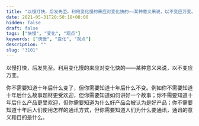 ```yaml
---
title: "以慢打快，后发先至。利用变化慢的来应对变化快的——某种意义来说，以不变应万变。"
date: 2021-05-31T20:50:18+08:00
hidden: false
draft: false
tags: ["快慢", "变化", "观点"]
keywords: ["快慢", "变化", "观点"]
description: ""
slug: "3101"
---
```


以慢打快，后发先至。利用变化慢的来应对变化快的——某种意义来说，以不变应万变。

你不需要知道十年后什么变了，但你需要知道十年后什么不变。例如你不需要知道十年后什么故事题材更受欢迎，但你需要知道如何讲好一个故事；你不需要知道十年后什么产品更受欢迎，但你需要知道为什么好产品会被认为是好产品；你不需要知道十年后人们使用怎样的通讯方式，但你需要知道人们为什么要通讯，通讯的意义和目的是什么。